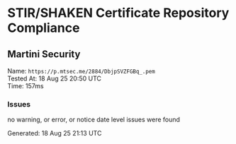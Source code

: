 # STIR/SHAKEN Certificate Repository Compliance

## Martini Security

Name: `https://p.mtsec.me/2884/DbjpSVZFGBq_.pem`\
Tested At: 18 Aug 25 20:50 UTC\
Time: 157ms

### Issues

no warning, or error, or notice date level issues were found

Generated: 18 Aug 25 21:13 UTC